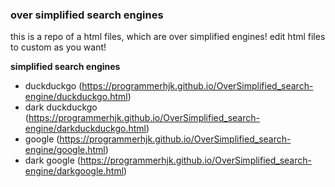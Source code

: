 ### over simplified search engines

this is a repo of a html files, which are over simplified engines! edit html files to custom as you want!

**simplified search engines**
 - duckduckgo (https://programmerhjk.github.io/OverSimplified_search-engine/duckduckgo.html)
 - dark duckduckgo (https://programmerhjk.github.io/OverSimplified_search-engine/darkduckduckgo.html)
 - google (https://programmerhjk.github.io/OverSimplified_search-engine/google.html)
 - dark google (https://programmerhjk.github.io/OverSimplified_search-engine/darkgoogle.html)
